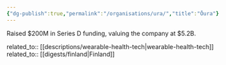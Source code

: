 ```yaml
---
{"dg-publish":true,"permalink":"/organisations/ura/","title":"Ōura"}
---
```



Raised $200M in Series D funding, valuing the company at $5.2B.

related_to:: [[descriptions/wearable-health-tech\|wearable-health-tech]]
related_to:: [[digests/finland\|Finland]]
